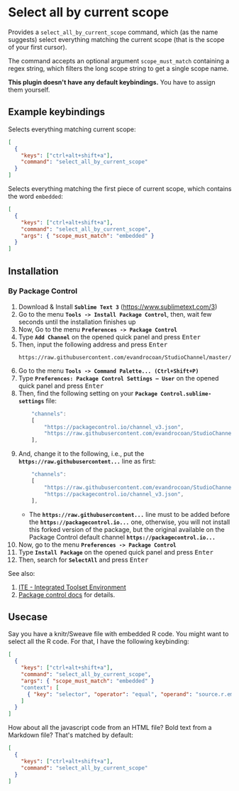 Select all by current scope
===========================

Provides a `select_all_by_current_scope` command, which (as the name suggests) select everything matching the current scope (that is the scope of your first cursor).

The command accepts an optional argument `scope_must_match` containing a regex string, which filters the long scope string to get a single scope name.

**This plugin doesn't have any default keybindings.** You have to assign them yourself.

Example keybindings
-------------------

Selects everything matching current scope:
```json
[
  {
    "keys": ["ctrl+alt+shift+a"],
    "command": "select_all_by_current_scope"
  }
]
```
Selects everything matching the first piece of current scope, which contains the word `embedded`:
```json
[
  {
    "keys": ["ctrl+alt+shift+a"],
    "command": "select_all_by_current_scope",
    "args": { "scope_must_match": "embedded" }
  }
]
```

## Installation

### By Package Control

1. Download & Install **`Sublime Text 3`** (https://www.sublimetext.com/3)
1. Go to the menu **`Tools -> Install Package Control`**, then,
   wait few seconds until the installation finishes up
1. Now,
   Go to the menu **`Preferences -> Package Control`**
1. Type **`Add Channel`** on the opened quick panel and press <kbd>Enter</kbd>
1. Then,
   input the following address and press <kbd>Enter</kbd>
   ```
   https://raw.githubusercontent.com/evandrocoan/StudioChannel/master/channel.json
   ```
1. Go to the menu **`Tools -> Command Palette...
   (Ctrl+Shift+P)`**
1. Type **`Preferences:
   Package Control Settings – User`** on the opened quick panel and press <kbd>Enter</kbd>
1. Then,
   find the following setting on your **`Package Control.sublime-settings`** file:
   ```js
       "channels":
       [
           "https://packagecontrol.io/channel_v3.json",
           "https://raw.githubusercontent.com/evandrocoan/StudioChannel/master/channel.json",
       ],
   ```
1. And,
   change it to the following, i.e.,
   put the **`https://raw.githubusercontent...`** line as first:
   ```js
       "channels":
       [
           "https://raw.githubusercontent.com/evandrocoan/StudioChannel/master/channel.json",
           "https://packagecontrol.io/channel_v3.json",
       ],
   ```
   * The **`https://raw.githubusercontent...`** line must to be added before the **`https://packagecontrol.io...`** one, otherwise,
     you will not install this forked version of the package,
     but the original available on the Package Control default channel **`https://packagecontrol.io...`**
1. Now,
   go to the menu **`Preferences -> Package Control`**
1. Type **`Install Package`** on the opened quick panel and press <kbd>Enter</kbd>
1. Then,
search for **`SelectAll`** and press <kbd>Enter</kbd>

See also:

1. [ITE - Integrated Toolset Environment](https://github.com/evandrocoan/ITE)
1. [Package control docs](https://packagecontrol.io/docs/usage) for details.


Usecase
-------

Say you have a knitr/Sweave file with embedded R code. You might want to select all the R code. For that, I have the following keybinding:
```json
[
  {
    "keys": ["ctrl+alt+shift+a"],
    "command": "select_all_by_current_scope",
    "args": { "scope_must_match": "embedded" }
    "context": [
      { "key": "selector", "operator": "equal", "operand": "source.r.embedded.knitr" }
    ]
  }
]
```

How about all the javascript code from an HTML file? Bold text from a Markdown file? That's matched by default:
```json
[
  {
    "keys": ["ctrl+alt+shift+a"],
    "command": "select_all_by_current_scope"
  }
]
```
